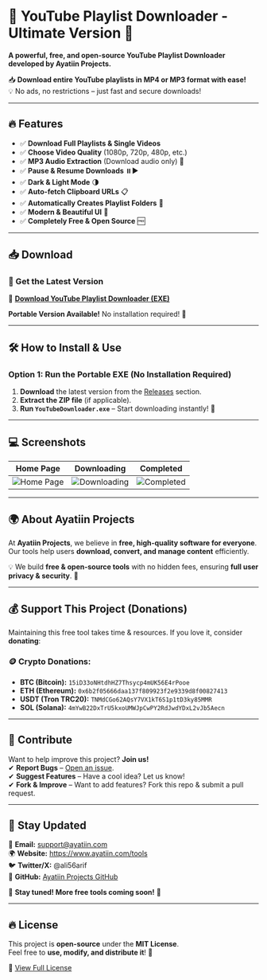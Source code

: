 # 🎥 YouTube Playlist Downloader - Ultimate Version 🚀  
**A powerful, free, and open-source YouTube Playlist Downloader developed by Ayatiin Projects.**  

📥 **Download entire YouTube playlists in MP4 or MP3 format with ease!**  
💡 No ads, no restrictions – just fast and secure downloads!  

---

## 🔥 Features
- ✅ **Download Full Playlists & Single Videos**  
- ✅ **Choose Video Quality** (1080p, 720p, 480p, etc.)  
- ✅ **MP3 Audio Extraction** (Download audio only) 🎵  
- ✅ **Pause & Resume Downloads** ⏸️▶️  
- ✅ **Dark & Light Mode** 🌗  
- ✅ **Auto-fetch Clipboard URLs** 📋  
- ✅ **Automatically Creates Playlist Folders** 📂  
- ✅ **Modern & Beautiful UI** 🎨  
- ✅ **Completely Free & Open Source** 🆓  

---

## 📥 Download  
### 🔗 Get the Latest Version  
📌 [**Download YouTube Playlist Downloader (EXE)**](https://drive.google.com/file/d/1YDCtI2WhbzeWzADLdEWSQUQkwdg0lV50/view?usp=sharing)  

**Portable Version Available!** No installation required! 🚀  

---

## 🛠 How to Install & Use  

### **Option 1: Run the Portable EXE (No Installation Required)**
1. **Download** the latest version from the [Releases](https://drive.google.com/file/d/1YDCtI2WhbzeWzADLdEWSQUQkwdg0lV50/view?usp=sharing) section.  
2. **Extract the ZIP file** (if applicable).  
3. **Run `YouTubeDownloader.exe`** – Start downloading instantly! 🎉  


---

## 💻 Screenshots  
| Home Page | Downloading | Completed |
|-----------|------------|------------|
| ![Home Page](https://github.com/user-attachments/assets/0419575b-8859-4ccc-bba0-c8830187e1e3) | ![Downloading](https://github.com/user-attachments/assets/21eb09f7-542d-4d53-b8ab-b3ceb1952c6e) | ![Completed](https://github.com/user-attachments/assets/74a0bb56-1f57-4fe3-a756-3dbade9903c9) |


---

## 🌍 About Ayatiin Projects  
At **Ayatiin Projects**, we believe in **free, high-quality software for everyone**. Our tools help users **download, convert, and manage content** efficiently.  

💡 We build **free & open-source tools** with no hidden fees, ensuring **full user privacy & security**. 🚀  

---

## 💰 Support This Project (Donations)  
Maintaining this free tool takes time & resources. If you love it, consider **donating**:  

### 🪙 **Crypto Donations:**  
- **BTC (Bitcoin):** `15iD33oNHtdhHZ7Thsycp4mUK56E4rPooe`  
- **ETH (Ethereum):** `0x6b2f05666daa137f809923f2e9339d8f00827413`  
- **USDT (Tron TRC20):** `TNMdCGo62AQsY7VX1kT6S1p1tD3ky85MMR`  
- **SOL (Solana):** `4mYwB22DxTrU5kxoUMWJpCwPY2RdJwdYDxL2vJb5Aecn`  



---

## 🤝 Contribute  
Want to help improve this project? **Join us!**  
✔ **Report Bugs** – [Open an issue](https://github.com/Ali56Arif/YouTube-Playlist-Downloader---Ultimate-Version/issues).  
✔ **Suggest Features** – Have a cool idea? Let us know!  
✔ **Fork & Improve** – Want to add features? Fork this repo & submit a pull request.  

---

## 📢 Stay Updated  
📧 **Email:** support@ayatiin.com  
🌍 **Website:** https://www.ayatiin.com/tools  
🐦 **Twitter/X:** @ali56arif  
📢 **GitHub:** [Ayatiin Projects GitHub](https://github.com/Ali56arif)  

🔔 **Stay tuned! More free tools coming soon!** 🚀  

---

## 🔥 License  
This project is **open-source** under the **MIT License**.  
Feel free to **use, modify, and distribute it**! 🎉  

📜 [View Full License](https://github.com/Ali56Arif/-YouTube-Playlist-Downloader---Ultimate-Version-/releases/tag/License)

